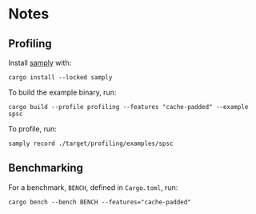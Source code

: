 # Notes

## Profiling

Install [samply][samply-github] with:

```commandline
cargo install --locked samply
```

[samply-github]: https://github.com/mstange/samply/?tab=readme-ov-file

To build the example binary, run:

```commandline
cargo build --profile profiling --features "cache-padded" --example spsc
```

To profile, run:

```commandline
samply record ./target/profiling/examples/spsc
```

## Benchmarking

For a benchmark, `BENCH`, defined in `Cargo.toml`, run:

```commandline
cargo bench --bench BENCH --features="cache-padded"
```
